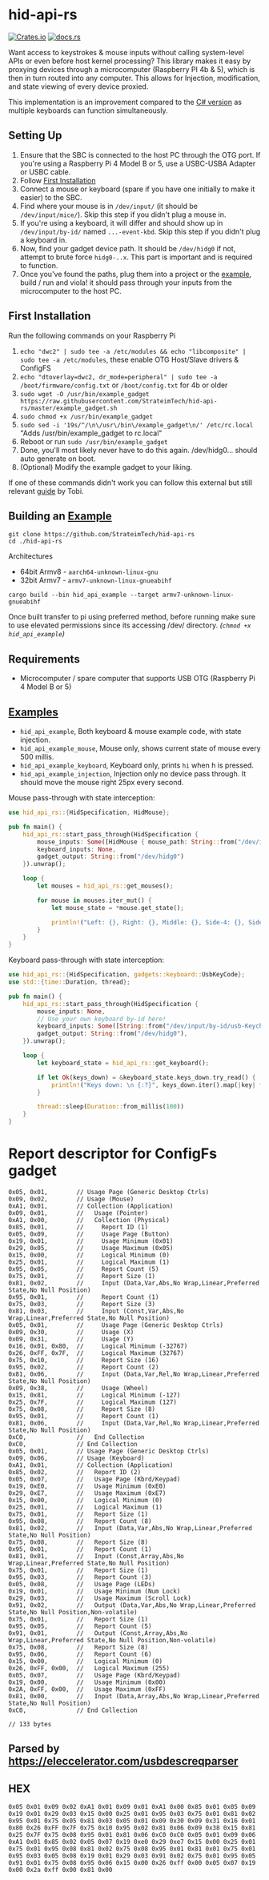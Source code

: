 # hid-api-rs
[![Crates.io](https://img.shields.io/crates/v/hid-api-rs?style=flat-square)](https://crates.io/crates/hid-api-rs) [![docs.rs](https://img.shields.io/docsrs/hid-api-rs?style=flat-square)](https://docs.rs/hid-api-rs/)

Want access to keystrokes & mouse inputs without calling system-level APIs or even before host kernel processing? This library makes it easy by proxying devices through a microcomputer (Raspberry PI 4b & 5), which is then in turn routed into any computer. This allows for Injection, modification, and state viewing of every device proxied.

This implementation is an improvement compared to the [C# version](https://github.com/StrateimTech/HID-API/) as multiple keyboards can function simultaneously.

## Setting Up
1. Ensure that the SBC is connected to the host PC through the OTG port. If you're using a Raspberry Pi 4 Model B or 5, use a USBC-USBA Adapter or USBC cable.
2. Follow [First Installation](#first-installation)
3. Connect a mouse or keyboard (spare if you have one initially to make it easier) to the SBC.
4. Find where your mouse is in `/dev/input/` (it should be `/dev/input/mice/`). Skip this step if you didn't plug a mouse in.
5. If you're using a keyboard, it will differ and should show up in `/dev/input/by-id/` named `...-event-kbd`. Skip this step if you didn't plug a keyboard in.
6. Now, find your gadget device path. It should be `/dev/hidg0` if not, attempt to brute force `hidg0-..x`. This part is important and is required to function.
7. Once you've found the paths, plug them into a project or the [example](https://github.com/StrateimTech/hid-api-rs/blob/master/src/example/bin.rs), build / run and viola! it should pass through your inputs from the microcomputer to the host PC.

## First Installation
Run the following commands on your Raspberry Pi
1. ``echo "dwc2" | sudo tee -a /etc/modules && echo "libcomposite" | sudo tee -a /etc/modules``, these enable OTG Host/Slave drivers & ConfigFS
2. ``echo "dtoverlay=dwc2, dr_mode=peripheral" | sudo tee -a /boot/firmware/config.txt`` or ``/boot/config.txt`` for 4b or older
3. ``sudo wget -O /usr/bin/example_gadget https://raw.githubusercontent.com/StrateimTech/hid-api-rs/master/example_gadget.sh``
4. ``sudo chmod +x /usr/bin/example_gadget``
5. ``sudo sed -i '19s/^/\n\/usr\/bin\/example_gadget\n/' /etc/rc.local`` "Adds /usr/bin/example_gadget to rc.local"
6. Reboot or run ``sudo /usr/bin/example_gadget``
7. Done, you'll most likely never have to do this again. /dev/hidg0... should auto generate on boot.
8. (Optional) Modify the example gadget to your liking.

If one of these commands didn't work you can follow this external but still relevant [guide](https://www.isticktoit.net/?p=1383) by Tobi.

## Building an [Example](https://github.com/StrateimTech/hid-api-rs/blob/master/src/example/bin-generic.rs)
```
git clone https://github.com/StrateimTech/hid-api-rs
cd ./hid-api-rs
```
Architectures
- 64bit Armv8 - ``aarch64-unknown-linux-gnu``
- 32bit Armv7 - ``armv7-unknown-linux-gnueabihf``
```
cargo build --bin hid_api_example --target armv7-unknown-linux-gnueabihf
```
Once built transfer to pi using preferred method, before running make sure to use elevated permissions since its accessing /dev/ directory.
_(``chmod +x hid_api_example``)_

## Requirements
- Microcomputer / spare computer that supports USB OTG (Raspberry Pi 4 Model B or 5)

## [Examples](https://github.com/StrateimTech/hid-api-rs/tree/master/src/example)
- ``hid_api_example``, Both keyboard & mouse example code, with state injection.
- ``hid_api_example_mouse``, Mouse only, shows current state of mouse every 500 millis.
- ``hid_api_example_keyboard``, Keyboard only, prints ``hi`` when h is pressed.
- ``hid_api_example_injection``, Injection only no device pass through. It should move the mouse right 25px every second.

Mouse pass-through with state interception:
```rust
use hid_api_rs::{HidSpecification, HidMouse};

pub fn main() {
    hid_api_rs::start_pass_through(HidSpecification {
        mouse_inputs: Some([HidMouse { mouse_path: String::from("/dev/input/mice"), mouse_poll_rate: Some(1000), mouse_side_buttons: true }].to_vec()),
        keyboard_inputs: None,
        gadget_output: String::from("/dev/hidg0")
    }).unwrap();

    loop {
        let mouses = hid_api_rs::get_mouses();

        for mouse in mouses.iter_mut() {
            let mouse_state = *mouse.get_state();

            println!("Left: {}, Right: {}, Middle: {}, Side-4: {}, Side-5: {}", mouse_state.left_button, mouse_state.right_button, mouse_state.middle_button, mouse_state.four_button, mouse_state.five_button);
        }
    }
}
```

Keyboard pass-through with state interception:
```rust
use hid_api_rs::{HidSpecification, gadgets::keyboard::UsbKeyCode};
use std::{time::Duration, thread};

pub fn main() {
    hid_api_rs::start_pass_through(HidSpecification {
        mouse_inputs: None,
        // Use your own keyboard by-id here!
        keyboard_inputs: Some([String::from("/dev/input/by-id/usb-Keychron_K4_Keychron_K4-event-kbd")].to_vec()),
        gadget_output: String::from("/dev/hidg0"),
    }).unwrap();

    loop {
        let keyboard_state = hid_api_rs::get_keyboard();

        if let Ok(keys_down) = &keyboard_state.keys_down.try_read() {
            println!("Keys down: \n {:?}", keys_down.iter().map(|key| format!("{},", UsbKeyCode::from(*key as i16).to_string())).collect::<String>());
        }

        thread::sleep(Duration::from_millis(100))
    }
}
```

# Report descriptor for ConfigFs gadget
```
0x05, 0x01,        // Usage Page (Generic Desktop Ctrls)
0x09, 0x02,        // Usage (Mouse)
0xA1, 0x01,        // Collection (Application)
0x09, 0x01,        //   Usage (Pointer)
0xA1, 0x00,        //   Collection (Physical)
0x85, 0x01,        //     Report ID (1)
0x05, 0x09,        //     Usage Page (Button)
0x19, 0x01,        //     Usage Minimum (0x01)
0x29, 0x05,        //     Usage Maximum (0x05)
0x15, 0x00,        //     Logical Minimum (0)
0x25, 0x01,        //     Logical Maximum (1)
0x95, 0x05,        //     Report Count (5)
0x75, 0x01,        //     Report Size (1)
0x81, 0x02,        //     Input (Data,Var,Abs,No Wrap,Linear,Preferred State,No Null Position)
0x95, 0x01,        //     Report Count (1)
0x75, 0x03,        //     Report Size (3)
0x81, 0x03,        //     Input (Const,Var,Abs,No Wrap,Linear,Preferred State,No Null Position)
0x05, 0x01,        //     Usage Page (Generic Desktop Ctrls)
0x09, 0x30,        //     Usage (X)
0x09, 0x31,        //     Usage (Y)
0x16, 0x01, 0x80,  //     Logical Minimum (-32767)
0x26, 0xFF, 0x7F,  //     Logical Maximum (32767)
0x75, 0x10,        //     Report Size (16)
0x95, 0x02,        //     Report Count (2)
0x81, 0x06,        //     Input (Data,Var,Rel,No Wrap,Linear,Preferred State,No Null Position)
0x09, 0x38,        //     Usage (Wheel)
0x15, 0x81,        //     Logical Minimum (-127)
0x25, 0x7F,        //     Logical Maximum (127)
0x75, 0x08,        //     Report Size (8)
0x95, 0x01,        //     Report Count (1)
0x81, 0x06,        //     Input (Data,Var,Rel,No Wrap,Linear,Preferred State,No Null Position)
0xC0,              //   End Collection
0xC0,              // End Collection
0x05, 0x01,        // Usage Page (Generic Desktop Ctrls)
0x09, 0x06,        // Usage (Keyboard)
0xA1, 0x01,        // Collection (Application)
0x85, 0x02,        //   Report ID (2)
0x05, 0x07,        //   Usage Page (Kbrd/Keypad)
0x19, 0xE0,        //   Usage Minimum (0xE0)
0x29, 0xE7,        //   Usage Maximum (0xE7)
0x15, 0x00,        //   Logical Minimum (0)
0x25, 0x01,        //   Logical Maximum (1)
0x75, 0x01,        //   Report Size (1)
0x95, 0x08,        //   Report Count (8)
0x81, 0x02,        //   Input (Data,Var,Abs,No Wrap,Linear,Preferred State,No Null Position)
0x75, 0x08,        //   Report Size (8)
0x95, 0x01,        //   Report Count (1)
0x81, 0x01,        //   Input (Const,Array,Abs,No Wrap,Linear,Preferred State,No Null Position)
0x75, 0x01,        //   Report Size (1)
0x95, 0x03,        //   Report Count (3)
0x05, 0x08,        //   Usage Page (LEDs)
0x19, 0x01,        //   Usage Minimum (Num Lock)
0x29, 0x03,        //   Usage Maximum (Scroll Lock)
0x91, 0x02,        //   Output (Data,Var,Abs,No Wrap,Linear,Preferred State,No Null Position,Non-volatile)
0x75, 0x01,        //   Report Size (1)
0x95, 0x05,        //   Report Count (5)
0x91, 0x01,        //   Output (Const,Array,Abs,No Wrap,Linear,Preferred State,No Null Position,Non-volatile)
0x75, 0x08,        //   Report Size (8)
0x95, 0x06,        //   Report Count (6)
0x15, 0x00,        //   Logical Minimum (0)
0x26, 0xFF, 0x00,  //   Logical Maximum (255)
0x05, 0x07,        //   Usage Page (Kbrd/Keypad)
0x19, 0x00,        //   Usage Minimum (0x00)
0x2A, 0xFF, 0x00,  //   Usage Maximum (0xFF)
0x81, 0x00,        //   Input (Data,Array,Abs,No Wrap,Linear,Preferred State,No Null Position)
0xC0,              // End Collection

// 133 bytes
```
## Parsed by https://eleccelerator.com/usbdescreqparser

## HEX
```
0x05 0x01 0x09 0x02 0xA1 0x01 0x09 0x01 0xA1 0x00 0x85 0x01 0x05 0x09 0x19 0x01 0x29 0x03 0x15 0x00 0x25 0x01 0x95 0x03 0x75 0x01 0x81 0x02 0x95 0x01 0x75 0x05 0x81 0x03 0x05 0x01 0x09 0x30 0x09 0x31 0x16 0x01 0x80 0x26 0xFF 0x7F 0x75 0x10 0x95 0x02 0x81 0x06 0x09 0x38 0x15 0x81 0x25 0x7F 0x75 0x08 0x95 0x01 0x81 0x06 0xC0 0xC0 0x05 0x01 0x09 0x06 0xA1 0x01 0x85 0x02 0x05 0x07 0x19 0xe0 0x29 0xe7 0x15 0x00 0x25 0x01 0x75 0x01 0x95 0x08 0x81 0x02 0x75 0x08 0x95 0x01 0x81 0x01 0x75 0x01 0x95 0x03 0x05 0x08 0x19 0x01 0x29 0x03 0x91 0x02 0x75 0x01 0x95 0x05 0x91 0x01 0x75 0x08 0x95 0x06 0x15 0x00 0x26 0xff 0x00 0x05 0x07 0x19 0x00 0x2a 0xff 0x00 0x81 0x00 
```
